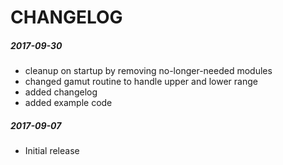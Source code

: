 # CHANGELOG

##### 2017-09-30

* cleanup on startup by removing no-longer-needed modules
* changed gamut routine to handle upper and lower range
* added changelog
* added example code

##### 2017-09-07

* Initial release
